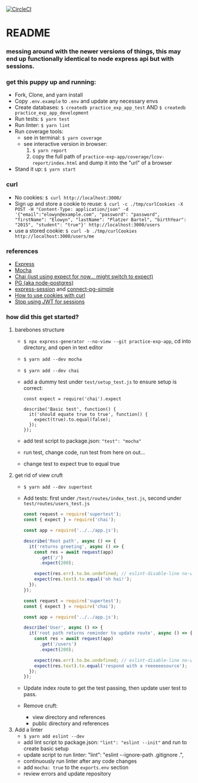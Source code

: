 [![CircleCI](https://circleci.com/gh/craftninja/practice-exp-app.svg?style=svg)](https://circleci.com/gh/craftninja/practice-exp-app)

# README

### messing around with the newer versions of things, this may end up functionally identical to node express api but with sessions.

### get this puppy up and running:
* Fork, Clone, and yarn install
* Copy `.env.example` to `.env` and update any necessary envs
* Create databases: `$ createdb practice_exp_app_test` AND `$ createdb practice_exp_app_development`
* Run tests: `$ yarn test`
* Run linter: `$ yarn lint`
* Run coverage tools:
  * see in terminal: `$ yarn coverage`
  * see interactive version in browser:
      1. `$ yarn report`
      1. copy the full path of `practice-exp-app/coverage/lcov-report/index.html` and dump it into the "url" of a browser
* Stand it up: `$ yarn start`

### curl
* No cookies: `$ curl http://localhost:3000/`
* Sign up and store a cookie to reuse: `$ curl -c ./tmp/curlCookies -X POST -H "Content-Type: application/json" -d '{"email":"elowyn@example.com", "password": "password", "firstName": "Elowyn", "lastName": "Platzer Bartel", "birthYear": "2015", "student": "true"}' http://localhost:3000/users`
* use a stored cookie: `$ curl -b ./tmp/curlCookies http://localhost:3000/users/me`

### references
* [Express](https://expressjs.com/)
* [Mocha](https://mochajs.org)
* [Chai (just using expect for now... might switch to expect)](https://www.chaijs.com)
* [PG (aka node-postgres)](https://node-postgres.com/)
* [express-session](https://www.npmjs.com/package/express-session) and [connect-pg-simple](https://www.npmjs.com/package/connect-pg-simple)
* [How to use cookies with curl](https://makandracards.com/makandra/48262-how-to-use-cookies-with-curl)
* [Stop using JWT for sessions](http://cryto.net/~joepie91/blog/2016/06/13/stop-using-jwt-for-sessions/)


### how did this get started?

1. barebones structure
    * `$ npx express-generator --no-view --git practice-exp-app`, cd into directory, and open in text editor
    * `$ yarn add --dev mocha`
    * `$ yarn add --dev chai`
    * add a dummy test under `test/setup_test.js` to ensure setup is correct:

        ```
        const expect = require('chai').expect

        describe('Basic test', function() {
          it('should equate true to true', function() {
            expect(true).to.equal(false);
          });
        });
        ```

    * add test script to package.json: `"test": "mocha"`
    * run test, change code, run test from here on out...
    * change test to expect true to equal true
1. get rid of view cruft
    * `$ yarn add --dev supertest`
    * Add tests: first under `/test/routes/index_test.js`, second under `test/routes/users_test.js`

        ```js
        const request = require('supertest');
        const { expect } = require('chai');

        const app = require('../../app.js');

        describe('Root path', async () => {
          it('returns greeting', async () => {
            const res = await request(app)
              .get('/')
              .expect(200);

            expect(res.err).to.be.undefined; // eslint-disable-line no-unused-expressions
            expect(res.text).to.equal('oh hai!');
          });
        });
        ```

        ```js
        const request = require('supertest');
        const { expect } = require('chai');

        const app = require('../../app.js');

        describe('User', async () => {
          it('root path returns reminder to update route', async () => {
            const res = await request(app)
              .get('/users')
              .expect(200);

            expect(res.err).to.be.undefined; // eslint-disable-line no-unused-expressions
            expect(res.text).to.equal('respond with a reeeeeesource');
          });
        });
        ```

    * Update index route to get the test passing, then update user test to pass.
    * Remove cruft:
      * view directory and references
      * public directory and references
1. Add a linter
    * `$ yarn add eslint --dev`
    * add lint script to package.json: `"lint": "eslint --init"` and run to create basic setup
    * update script to run linter: "lint": "eslint --ignore-path .gitignore .",
    * continuously run linter after any code changes
    * add `mocha: true` to the `exports.env` section
    * review errors and update repository

